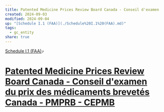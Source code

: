 ```yaml
---
title: Patented Medicine Prices Review Board Canada - Conseil d'examen du prix des médicaments brevetés Canada - PMPRB - CEPMB
created: 2024-09-03
modified: 2024-09-04
up: "[Schedule I.1 (FAA)](./Schedule%20I.1%20(FAA).md)"
tags:
  - gc_entity
share: true
---
```

[Schedule I.1 (FAA)](./Schedule%20I.1%20(FAA).md)⤴️
# [Patented Medicine Prices Review Board Canada - Conseil d'examen du prix des médicaments brevetés Canada - PMPRB - CEPMB](Patented%20Medicine%20Prices%20Review%20Board%20Canada%20-%20Conseil%20d'examen%20du%20prix%20des%20m%C3%A9dicaments%20brevet%C3%A9s%20Canada%20-%20PMPRB%20-%20CEPMB.md)
